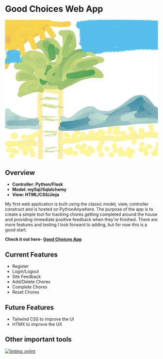 # Good Choices Web App

![image of Good Choices logo.](/flask_package/static/img/IMG_1102.jpeg)

## Overview

- **Controller: Python/Flask**
- **Model: mySql/Sqlalchemy**
- **View: HTML/CSS/Jinja**

My first web application is built using the classic model, view, controller construct and is hosted on PythonAnywhere.  The purpose of the app is to create a simple tool for tracking chores getting completed around the house and providing immediate positive feedback when they're finished.  There are more features and testing I look forward to adding, but for now this is a good start.  

**Check it out here- [Good Choices App](https://ralphcorey.pythonanywhere.com)**

## Current Features

- Register
- Login/Logout
- Site Feedback
- Add/Delete Chores
- Complete Chores
- Reset Chores

## Future Features

- Tailwind CSS to improve the UI
- HTMX to improve the UX

## Other important tools

[![linting: pylint](https://img.shields.io/badge/linting-pylint-yellowgreen)](https://github.com/pylint-dev/pylint)
